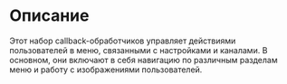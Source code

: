 # Описание
Этот набор callback-обработчиков управляет действиями пользователей в меню, связанными с настройками и каналами. В основном, они включают в себя навигацию по различным разделам меню и работу с изображениями пользователей.